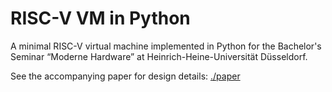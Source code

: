 # RISC-V VM in Python

A minimal RISC-V virtual machine implemented in Python for the Bachelor's Seminar “Moderne Hardware” at Heinrich-Heine-Universität Düsseldorf.

See the accompanying paper for design details: [./paper](paper)